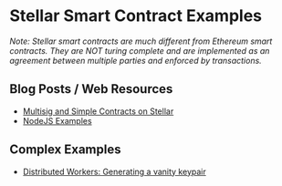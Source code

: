 # Stellar Smart Contract Examples

*Note: Stellar smart contracts are much different from Ethereum smart contracts. 
They are NOT turing complete and are implemented as an agreement between
multiple parties and enforced by transactions.*

## Blog Posts / Web Resources

* [Multisig and Simple Contracts on Stellar](https://www.stellar.org/blog/multisig-and-simple-contracts-stellar/)
* [NodeJS Examples](https://github.com/chatch/stellar-contracts)

## Complex Examples

* [Distributed Workers: Generating a vanity keypair](distributed-worker/README.md)
 

 
